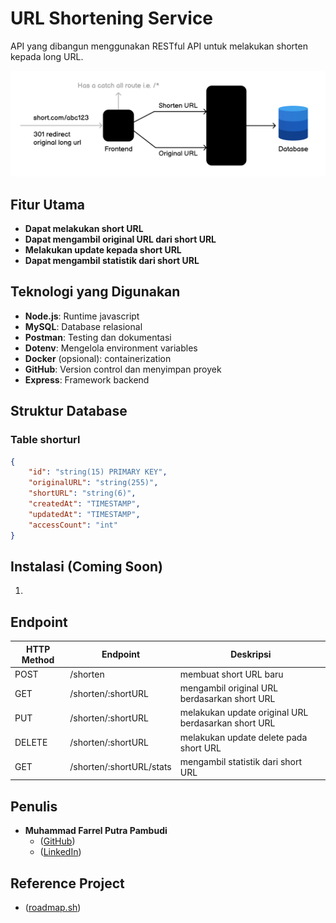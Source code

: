 # URL Shortening Service
API yang dibangun menggunakan RESTful API untuk melakukan shorten kepada long URL.

![Cara Kerja][architecture]

## Fitur Utama
- **Dapat melakukan short URL**
- **Dapat mengambil original URL dari short URL**
- **Melakukan update kepada short URL**
- **Dapat mengambil statistik dari short URL**

## Teknologi yang Digunakan
- **Node.js**: Runtime javascript
- **MySQL**: Database relasional
- **Postman**: Testing dan dokumentasi
- **Dotenv**: Mengelola environment variables
- **Docker** (opsional): containerization 
- **GitHub**: Version control dan menyimpan proyek
- **Express**: Framework backend

## Struktur Database
### Table shorturl
```json
{
    "id": "string(15) PRIMARY KEY",
    "originalURL": "string(255)",
    "shortURL": "string(6)",
    "createdAt": "TIMESTAMP",
    "updatedAt": "TIMESTAMP",
    "accessCount": "int"
}
```

## Instalasi (Coming Soon)
1. 

## Endpoint
| HTTP Method | Endpoint                | Deskripsi                                                          |
|-------------|-------------------------|--------------------------------------------------------------------|
| POST        | /shorten                | membuat short URL baru                                             |
| GET         | /shorten/:shortURL      | mengambil original URL berdasarkan short URL                       |
| PUT         | /shorten/:shortURL      | melakukan update original URL berdasarkan short URL                |
| DELETE      | /shorten/:shortURL      | melakukan update delete pada short URL                             |
| GET         | /shorten/:shortURL/stats| mengambil statistik dari short URL                                 |

## Penulis
- **Muhammad Farrel Putra Pambudi**
    - ([GitHub](https://github.com/MuhammadFarrel4148))
    - ([LinkedIn](https://www.linkedin.com/in/farrelputrapambudi))

## Reference Project
- ([roadmap.sh](https://roadmap.sh/projects/url-shortening-service))

[architecture]: url-shorten-architecture.png
